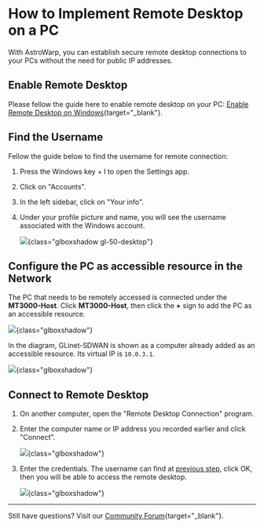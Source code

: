 # How to Implement Remote Desktop on a PC

With AstroWarp, you can establish secure remote desktop connections to your PCs without the need for public IP addresses.

## Enable Remote Desktop

Please fellow the guide here to enable remote desktop on your PC: [Enable Remote Desktop on Windows](https://support.microsoft.com/en-us/windows/how-to-use-remote-desktop-5fe128d5-8fb1-7a23-3b8a-41e636865e8c){target="_blank"}.

## Find the Username

Fellow the guide below to find the username for remote connection:

1. Press the Windows key + I to open the Settings app.
2. Click on "Accounts".
3. In the left sidebar, click on "Your info".
4. Under your profile picture and name, you will see the username associated with the Windows account.
    
    ![](https://static.gl-inet.com/docs/astrowarp/tutorials/rdp/windows_username.png){class="glboxshadow gl-50-desktop"}

## Configure the PC as accessible resource in the Network

The PC that needs to be remotely accessed is connected under the **MT3000-Host**. Click **MT3000-Host**, then click the **+** sign to add the PC as an accessible resource.

![](https://static.gl-inet.com/docs/astrowarp/tutorials/rdp/add_resource.png){class="glboxshadow"}

In the diagram, GLinet-SDWAN is shown as a computer already added as an accessible resource. Its virtual IP is `10.0.3.1`.

![](https://static.gl-inet.com/docs/astrowarp/tutorials/rdp/2.png){class="glboxshadow"}

## Connect to Remote Desktop

1. On another computer, open the "Remote Desktop Connection" program.

2. Enter the computer name or IP address you recorded earlier and click "Connect".

    ![](https://static.gl-inet.com/docs/astrowarp/tutorials/rdp/remote_desktop_connection.png){class="glboxshadow"}

3. Enter the credentials. The username can find at [previous step](#find-the-username), click OK, then you will be able to access the remote desktop.
    
    ![](https://static.gl-inet.com/docs/astrowarp/tutorials/rdp/enter_credentials.png){class="glboxshadow"}

---

Still have questions? Visit our [Community Forum](https://forum.gl-inet.com){target="_blank"}.